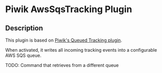 # Piwik AwsSqsTracking Plugin

## Description

This plugin is based on [Piwik's Queued Tracking plugin](https://plugins.piwik.org/QueuedTracking). 

When activated, it writes all incoming tracking events into a configurable AWS SQS queue.

TODO: Command that retrieves from a different queue
